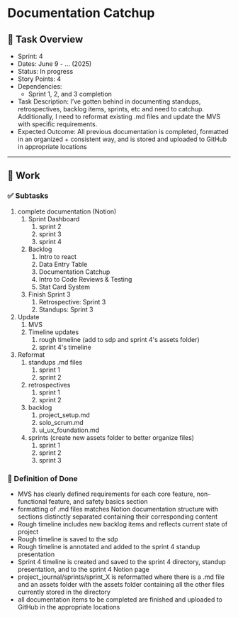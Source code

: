 # Documentation Catchup

## 📝 Task Overview
* Sprint: 4
* Dates: June 9 - ... (2025)
* Status: In progress
* Story Points: 4
* Dependencies:
  * Sprint 1, 2, and 3 completion
* Task Description: I’ve gotten behind in documenting standups, retrospectives, backlog items, sprints, etc and need to catchup. Additionally, I need to reformat existing .md files and update the MVS with specific requirements.
* Expected Outcome: All previous documentation is completed, formatted in an organized + consistent way, and is stored and uploaded to GitHub in appropriate locations

---

## 🔧 Work

### ✅ Subtasks
1. complete documentation (Notion)
    1. Sprint Dashboard
        1. sprint 2
        2. sprint 3
        3. sprint 4
    2. Backlog
        1. Intro to react
        2. Data Entry Table
        3. Documentation Catchup
        4. Intro to Code Reviews & Testing
        5. Stat Card System
    3. Finish Sprint 3
        1. Retrospective: Sprint 3
        2. Standups: Sprint 3
2. Update
    1. MVS
    2. Timeline updates
        1. rough timeline (add to sdp and sprint 4's assets folder)
        2. sprint 4's timeline
3. Reformat
    1. standups .md files
        1. sprint 1
        2. sprint 2
    2. retrospectives
        1. sprint 1
        2. sprint 2
    3. backlog
        1. project_setup.md
        2. solo_scrum.md
        3. ui_ux_foundation.md
    4. sprints (create new assets folder to better organize files)
        1. sprint 1
        2. sprint 2
        3. sprint 3

### 📘 Definition of Done
- MVS has clearly defined requirements for each core feature, non-functional feature, and safety basics section
- formatting of .md files matches Notion documentation structure with sections distinctly separated containing their corresponding content
- Rough timeline includes new backlog items and reflects current state of project
- Rough timeline is saved to the sdp
- Rough timeline is annotated and added to the sprint 4 standup presentation
- Sprint 4 timeline is created and saved to the sprint 4 directory, standup presentation, and to the sprint 4 Notion page
- project_journal/sprints/sprint_X is reformatted where there is a .md file and an assets folder with the assets folder containing all the other files currently stored in the directory
- all documentation items to be completed are finished and uploaded to GitHub in the appropriate locations